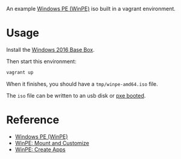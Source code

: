 An example [Windows PE (WinPE)](https://docs.microsoft.com/en-us/windows-hardware/manufacture/desktop/winpe-intro) iso built in a vagrant environment.

# Usage

Install the [Windows 2016 Base Box](https://github.com/rgl/windows-2016-vagrant).

Then start this environment:

```bash
vagrant up
```

When it finishes, you should have a `tmp/winpe-amd64.iso` file.

The `iso` file can be written to an usb disk or [pxe booted](https://github.com/rgl/pxe-vagrant).

# Reference

* [Windows PE (WinPE)](https://docs.microsoft.com/en-us/windows-hardware/manufacture/desktop/winpe-intro)
* [WinPE: Mount and Customize](https://docs.microsoft.com/en-us/windows-hardware/manufacture/desktop/winpe-mount-and-customize)
* [WinPE: Create Apps](https://docs.microsoft.com/en-us/windows-hardware/manufacture/desktop/winpe-create-apps)

